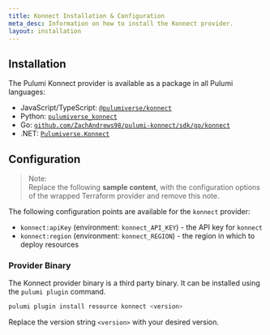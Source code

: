 ```yaml
---
title: Konnect Installation & Configuration
meta_desc: Information on how to install the Konnect provider.
layout: installation
---
```


## Installation

The Pulumi Konnect provider is available as a package in all Pulumi languages:

* JavaScript/TypeScript: [`@pulumiverse/konnect`](https://www.npmjs.com/package/@pulumiverse/konnect)
* Python: [`pulumiverse_konnect`](https://pypi.org/project/pulumiverse_konnect/)
* Go: [`github.com/ZachAndrews98/pulumi-konnect/sdk/go/konnect`](https://pkg.go.dev/github.com/ZachAndrews98/pulumi-konnect/sdk/go/konnect)
* .NET: [`Pulumiverse.Konnect`](https://www.nuget.org/packages/Pulumiverse.Konnect)


## Configuration

> Note:  
> Replace the following **sample content**, with the configuration options
> of the wrapped Terraform provider and remove this note.

The following configuration points are available for the `konnect` provider:

- `konnect:apiKey` (environment: `konnect_API_KEY`) - the API key for `konnect`
- `konnect:region` (environment: `konnect_REGION`) - the region in which to deploy resources

### Provider Binary

The Konnect provider binary is a third party binary. It can be installed using the `pulumi plugin` command.

```bash
pulumi plugin install resource konnect <version>
```

Replace the version string `<version>` with your desired version.
